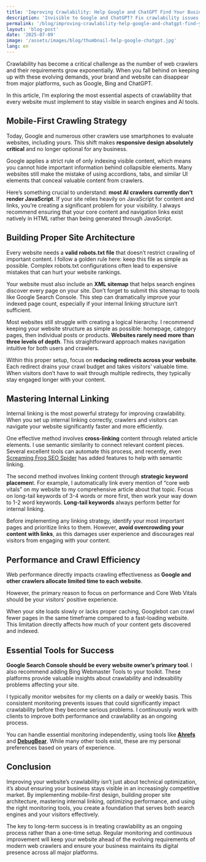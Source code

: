 ```yaml
---
title: 'Improving Crawlability: Help Google and ChatGPT Find Your Business Website'
description: 'Invisible to Google and ChatGPT? Fix crawlability issues that hide your business from search engines and AI tools with proven strategies.'
permalink: '/blog/improving-crawlability-help-google-and-chatgpt-find-your-business-website/'
layout: 'blog-post'
date: '2025-07-09'
image: '/assets/images/blog/thumbnail-help-google-chatgpt.jpg'
lang: en
---
```


Crawlability has become a critical challenge as the number of web crawlers and their requirements grow exponentially. When you fall behind on keeping up with these evolving demands, your brand and website can disappear from major platforms, such as Google, Bing and ChatGPT.

In this article, I’m exploring the most essential aspects of crawlability that every website must implement to stay visible in search engines and AI tools.

## **Mobile-First Crawling Strategy**

Today, Google and numerous other crawlers use smartphones to evaluate websites, including yours. This shift makes **responsive design absolutely critical** and no longer optional for any business.

Google applies a strict rule of only indexing visible content, which means you cannot hide important information behind collapsible elements. Many websites still make the mistake of using accordions, tabs, and similar UI elements that conceal valuable content from crawlers.

Here’s something crucial to understand: **most AI crawlers currently don’t render JavaScript**. If your site relies heavily on JavaScript for content and links, you’re creating a significant problem for your visibility. I always recommend ensuring that your core content and navigation links exist natively in HTML rather than being generated through JavaScript.

## **Building Proper Site Architecture**

Every website needs a **valid robots.txt file** that doesn’t restrict crawling of important content. I follow a golden rule here: keep this file as simple as possible. Complex robots.txt configurations often lead to expensive mistakes that can hurt your website rankings.

Your website must also include an **XML sitemap** that helps search engines discover every page on your site. Don’t forget to submit this sitemap to tools like Google Search Console. This step can dramatically improve your indexed page count, especially if your internal linking structure isn’t sufficient.

Most websites still struggle with creating a logical hierarchy. I recommend keeping your website structure as simple as possible: homepage, category pages, then individual posts or products. **Websites rarely need more than three levels of depth**. This straightforward approach makes navigation intuitive for both users and crawlers.

Within this proper setup, focus on **reducing redirects across your website**. Each redirect drains your crawl budget and takes visitors’ valuable time. When visitors don’t have to wait through multiple redirects, they typically stay engaged longer with your content.

## **Mastering Internal Linking**

Internal linking is the most powerful strategy for improving crawlability. When you set up internal linking correctly, crawlers and visitors can navigate your website significantly faster and more efficiently.

One effective method involves **cross-linking** content through related article elements. I use semantic similarity to connect relevant content pieces. Several excellent tools can automate this process, and recently, even [Screaming Frog SEO Spider](https://www.screamingfrog.co.uk/seo-spider/) has added features to help with semantic linking.

The second method involves linking content through **strategic keyword placemen**t. For example, I automatically link every mention of “core web vitals” on my website to my comprehensive article about that topic. Focus on long-tail keywords of 3-4 words or more first, then work your way down to 1-2 word keywords. **Long-tail keywords** always perform better for internal linking.

Before implementing any linking strategy, identify your most important pages and prioritize links to them. However, **avoid overcrowding your content with links**, as this damages user experience and discourages real visitors from engaging with your content.

## **Performance and Crawl Efficiency**

Web performance directly impacts crawling effectiveness as **Google and other crawlers allocate limited time to each website**.

However, the primary reason to focus on performance and Core Web Vitals should be your visitors’ positive experience.

When your site loads slowly or lacks proper caching, Googlebot can crawl fewer pages in the same timeframe compared to a fast-loading website. This limitation directly affects how much of your content gets discovered and indexed.

## **Essential Tools for Success**

**Google Search Console should be every website owner’s primary tool**. I also recommend adding Bing Webmaster Tools to your toolkit. These platforms provide valuable insights about crawlability and indexability problems affecting your site.

I typically monitor websites for my clients on a daily or weekly basis. This consistent monitoring prevents issues that could significantly impact crawlability before they become serious problems. I continuously work with clients to improve both performance and crawlability as an ongoing process.

You can handle essential monitoring independently, using tools like [**Ahrefs**](https://ahrefs.com/) and [**DebugBear**](https://www.debugbear.com/). While many other tools exist, these are my personal preferences based on years of experience.

## **Conclusion**

Improving your website’s crawlability isn’t just about technical optimization, it’s about ensuring your business stays visible in an increasingly competitive market. By implementing mobile-first design, building proper site architecture, mastering internal linking, optimizing performance, and using the right monitoring tools, you create a foundation that serves both search engines and your visitors effectively.

The key to long-term success is in treating crawlability as an ongoing process rather than a one-time setup. Regular monitoring and continuous improvement will keep your website ahead of the evolving requirements of modern web crawlers and ensure your business maintains its digital presence across all major platforms.

